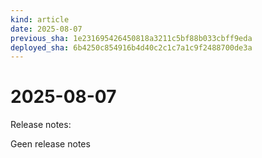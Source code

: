 ```yaml
---
kind: article
date: 2025-08-07
previous_sha: 1e231695426450818a3211c5bf88b033cbff9eda
deployed_sha: 6b4250c854916b4d40c2c1c7a1c9f2488700de3a
---
```


# 2025-08-07

Release notes:

Geen release notes
